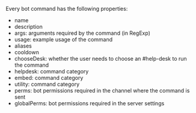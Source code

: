 Every bot command has the following properties:

- name
- description
- args: arguments required by the command (in RegExp)
- usage: example usage of the command
- aliases
- cooldown
- chooseDesk: whether the user needs to choose an #help-desk to run the command
- helpdesk: command category
- embed: command category
- utility: command category
- perms: bot permissions required in the channel where the command is sent
- globalPerms: bot permissions required in the server settings
